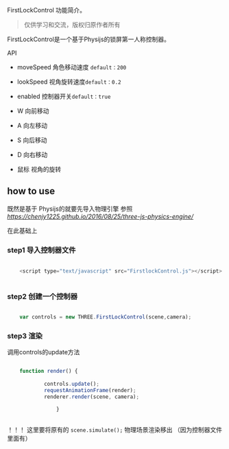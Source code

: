 FirstLockControl 功能简介。

> 仅供学习和交流，版权归原作者所有


FirstLockControl是一个基于Physijs的锁屏第一人称控制器。

API

* moveSpeed 角色移动速度 `default：200`
* lookSpeed 视角旋转速度`default：0.2`
* enabled 控制器开关`default：true`

* W  向前移动
* A  向左移动
* S  向后移动
* D  向右移动
* 鼠标 视角的旋转

## how to use 

既然是基于 Physijs的就要先导入物理引擎 参照*https://chenjy1225.github.io/2016/08/25/three-js-physics-engine/* 

在此基础上
### step1 导入控制器文件
 
```js
   
    <script type="text/javascript" src="FirstlockControl.js"></script>                                                                                      
                                                                                           
```                                                                                           
        
### step2 创建一个控制器

```js

    var controls = new THREE.FirstLockControl(scene,camera);

```           

### step3 渲染

调用controls的update方法

```js

	function render() {
	
			controls.update();
			requestAnimationFrame(render);
			renderer.render(scene, camera);
	
				}
			
```

！！！ 这里要将原有的 `scene.simulate();` 物理场景渲染移出 （因为控制器文件里面有）